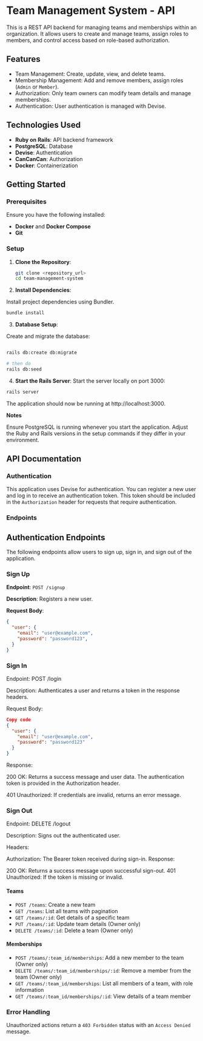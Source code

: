 # Team Management System - API

This is a REST API backend for managing teams and memberships within an organization. It allows users to create and manage teams, assign roles to members, and control access based on role-based authorization.

## Features

- Team Management: Create, update, view, and delete teams.
- Membership Management: Add and remove members, assign roles (`Admin` or `Member`).
- Authorization: Only team owners can modify team details and manage memberships.
- Authentication: User authentication is managed with Devise.

## Technologies Used

- **Ruby on Rails**: API backend framework
- **PostgreSQL**: Database
- **Devise**: Authentication
- **CanCanCan**: Authorization
- **Docker**: Containerization

## Getting Started

### Prerequisites

Ensure you have the following installed:

- **Docker** and **Docker Compose**
- **Git**

### Setup

1. **Clone the Repository**:

   ```bash
   git clone <repository_url>
   cd team-management-system
   ```


2. **Install Dependencies**:

Install project dependencies using Bundler.

```bash
bundle install
```

3. **Database Setup**:

Create and migrate the database:

```bash

rails db:create db:migrate

# then do 
rails db:seed

```

4. **Start the Rails Server**:
Start the server locally on port 3000:

```bash
rails server
```
The application should now be running at http://localhost:3000.



**Notes**

Ensure PostgreSQL is running whenever you start the application.
Adjust the Ruby and Rails versions in the setup commands if they differ in your environment.
## API Documentation

### Authentication

This application uses Devise for authentication. You can register a new user and log in to receive an authentication token. This token should be included in the `Authorization` header for requests that require authentication.

### Endpoints

## Authentication Endpoints

The following endpoints allow users to sign up, sign in, and sign out of the application.

### Sign Up

**Endpoint**: `POST /signup`

**Description**: Registers a new user.

**Request Body**:

```json
{
  "user": {
    "email": "user@example.com",
    "password": "password123",
  }
}
```

### Sign In
Endpoint: POST /login

Description: Authenticates a user and returns a token in the response headers.

Request Body:

```json
Copy code
{
  "user": {
    "email": "user@example.com",
    "password": "password123"
  }
}
```
Response:

200 OK: Returns a success message and user data. The authentication token is provided in the Authorization header.

401 Unauthorized: If credentials are invalid, returns an error message.


### Sign Out
Endpoint: DELETE /logout

Description: Signs out the authenticated user.

Headers:

Authorization: The Bearer token received during sign-in.
Response:

200 OK: Returns a success message upon successful sign-out.
401 Unauthorized: If the token is missing or invalid.

#### Teams

- `POST /teams`: Create a new team
- `GET /teams`: List all teams with pagination
- `GET /teams/:id`: Get details of a specific team
- `PUT /teams/:id`: Update team details (Owner only)
- `DELETE /teams/:id`: Delete a team (Owner only)

#### Memberships

- `POST /teams/:team_id/memberships`: Add a new member to the team (Owner only)
- `DELETE /teams/:team_id/memberships/:id`: Remove a member from the team (Owner only)
- `GET /teams/:team_id/memberships`: List all members of a team, with role information
- `GET /teams/:team_id/memberships/:id`: View details of a team member

### Error Handling

Unauthorized actions return a `403 Forbidden` status with an `Access Denied` message.

